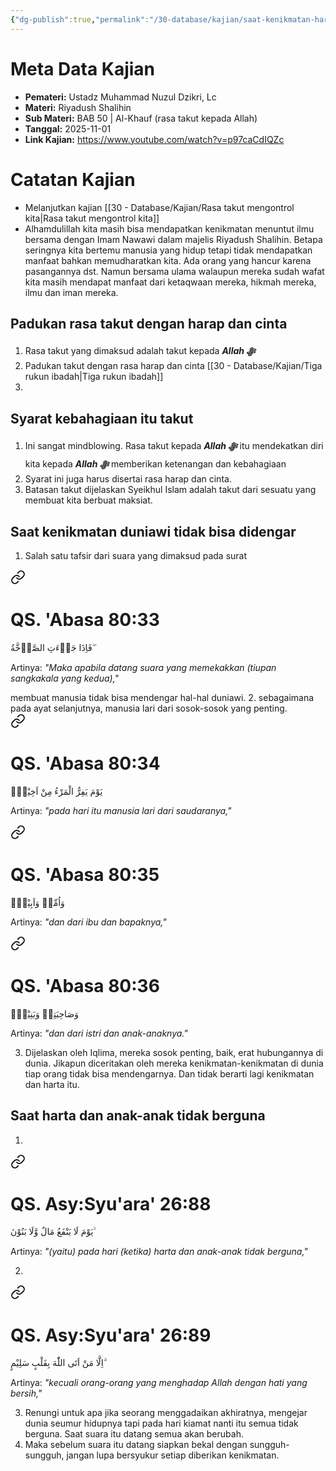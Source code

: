 ```yaml
---
{"dg-publish":true,"permalink":"/30-database/kajian/saat-kenikmatan-harta-dan-anak-anak-tidak-berguna/","tags":["kajian"]}
---
```





# Meta Data Kajian 
<div><ul class="dataview list-view-ul"><li><span><strong>Pemateri:</strong> Ustadz Muhammad Nuzul Dzikri, Lc</span></li><li><span><strong>Materi:</strong> Riyadush Shalihin</span></li><li><span><strong>Sub Materi:</strong> BAB 50 | Al-Khauf (rasa takut kepada Allah)</span></li><li><span><strong>Tanggal:</strong> 2025-11-01</span></li><li><span><strong>Link Kajian:</strong> <a rel="noopener nofollow" class="external-link" href="https://www.youtube.com/watch?v=p97caCdIQZc" target="_blank">https://www.youtube.com/watch?v=p97caCdIQZc</a></span></li></ul></div>

# Catatan Kajian
- Melanjutkan kajian [[30 - Database/Kajian/Rasa takut mengontrol kita\|Rasa takut mengontrol kita]] 
- Alhamdulillah kita masih bisa mendapatkan kenikmatan menuntut ilmu bersama dengan Imam Nawawi dalam majelis Riyadush Shalihin. Betapa seringnya kita bertemu manusia yang hidup tetapi tidak mendapatkan manfaat bahkan memudharatkan kita. Ada orang yang hancur karena pasangannya dst. Namun bersama ulama walaupun mereka sudah wafat kita masih mendapat manfaat dari ketaqwaan mereka, hikmah mereka, ilmu dan iman mereka.

## Padukan rasa takut dengan harap dan cinta
1. Rasa takut yang dimaksud adalah takut kepada ***Allah ﷻ*** 
2. Padukan takut dengan rasa harap dan cinta [[30 - Database/Kajian/Tiga rukun ibadah\|Tiga rukun ibadah]]
3. 
## Syarat kebahagiaan itu takut
1. Ini sangat mindblowing. Rasa takut kepada ***Allah ﷻ*** itu mendekatkan diri kita kepada ***Allah ﷻ*** memberikan ketenangan dan kebahagiaan
2. Syarat ini juga harus disertai rasa harap dan cinta. 
3. Batasan takut dijelaskan Syeikhul Islam adalah takut dari sesuatu yang membuat kita berbuat maksiat.


## Saat kenikmatan duniawi tidak bisa didengar
1. Salah satu tafsir dari suara yang dimaksud pada surat 
<div class="transclusion internal-embed is-loaded"><a class="markdown-embed-link" href="/30-database/al-quran/all-surah/#qs-abasa-80-33" aria-label="Open link"><svg xmlns="http://www.w3.org/2000/svg" width="24" height="24" viewBox="0 0 24 24" fill="none" stroke="currentColor" stroke-width="2" stroke-linecap="round" stroke-linejoin="round" class="svg-icon lucide-link"><path d="M10 13a5 5 0 0 0 7.54.54l3-3a5 5 0 0 0-7.07-7.07l-1.72 1.71"></path><path d="M14 11a5 5 0 0 0-7.54-.54l-3 3a5 5 0 0 0 7.07 7.07l1.71-1.71"></path></svg></a><div class="markdown-embed">



# QS. 'Abasa 80:33
فَاِذَا جَاۤءَتِ الصَّاۤخَّةُ ۖ

Artinya: *"Maka apabila datang suara yang memekakkan (tiupan sangkakala yang kedua),"*



</div></div>
 membuat manusia tidak bisa mendengar hal-hal duniawi.
2. sebagaimana pada ayat selanjutnya, manusia lari dari sosok-sosok yang penting. 
<div class="transclusion internal-embed is-loaded"><a class="markdown-embed-link" href="/30-database/al-quran/all-surah/#qs-abasa-80-34" aria-label="Open link"><svg xmlns="http://www.w3.org/2000/svg" width="24" height="24" viewBox="0 0 24 24" fill="none" stroke="currentColor" stroke-width="2" stroke-linecap="round" stroke-linejoin="round" class="svg-icon lucide-link"><path d="M10 13a5 5 0 0 0 7.54.54l3-3a5 5 0 0 0-7.07-7.07l-1.72 1.71"></path><path d="M14 11a5 5 0 0 0-7.54-.54l-3 3a5 5 0 0 0 7.07 7.07l1.71-1.71"></path></svg></a><div class="markdown-embed">



# QS. 'Abasa 80:34
يَوْمَ يَفِرُّ الْمَرْءُ مِنْ اَخِيْهِۙ

Artinya: *"pada hari itu manusia lari dari saudaranya,"*



</div></div>

<div class="transclusion internal-embed is-loaded"><a class="markdown-embed-link" href="/30-database/al-quran/all-surah/#qs-abasa-80-35" aria-label="Open link"><svg xmlns="http://www.w3.org/2000/svg" width="24" height="24" viewBox="0 0 24 24" fill="none" stroke="currentColor" stroke-width="2" stroke-linecap="round" stroke-linejoin="round" class="svg-icon lucide-link"><path d="M10 13a5 5 0 0 0 7.54.54l3-3a5 5 0 0 0-7.07-7.07l-1.72 1.71"></path><path d="M14 11a5 5 0 0 0-7.54-.54l-3 3a5 5 0 0 0 7.07 7.07l1.71-1.71"></path></svg></a><div class="markdown-embed">



# QS. 'Abasa 80:35
وَاُمِّهٖ وَاَبِيْهِۙ

Artinya: *"dan dari ibu dan bapaknya,"*



</div></div>

<div class="transclusion internal-embed is-loaded"><a class="markdown-embed-link" href="/30-database/al-quran/all-surah/#qs-abasa-80-36" aria-label="Open link"><svg xmlns="http://www.w3.org/2000/svg" width="24" height="24" viewBox="0 0 24 24" fill="none" stroke="currentColor" stroke-width="2" stroke-linecap="round" stroke-linejoin="round" class="svg-icon lucide-link"><path d="M10 13a5 5 0 0 0 7.54.54l3-3a5 5 0 0 0-7.07-7.07l-1.72 1.71"></path><path d="M14 11a5 5 0 0 0-7.54-.54l-3 3a5 5 0 0 0 7.07 7.07l1.71-1.71"></path></svg></a><div class="markdown-embed">



# QS. 'Abasa 80:36
وَصَاحِبَتِهٖ وَبَنِيْهِۗ

Artinya: *"dan dari istri dan anak-anaknya."*



</div></div>

3. Dijelaskan oleh Iqlima, mereka sosok penting, baik, erat hubungannya di dunia. Jikapun diceritakan oleh mereka kenikmatan-kenikmatan di dunia tiap orang tidak bisa mendengarnya. Dan tidak berarti lagi kenikmatan dan harta itu.


## Saat harta dan anak-anak tidak berguna
1. 
<div class="transclusion internal-embed is-loaded"><a class="markdown-embed-link" href="/30-database/al-quran/all-surah/#qs-asy-syu-ara-26-88" aria-label="Open link"><svg xmlns="http://www.w3.org/2000/svg" width="24" height="24" viewBox="0 0 24 24" fill="none" stroke="currentColor" stroke-width="2" stroke-linecap="round" stroke-linejoin="round" class="svg-icon lucide-link"><path d="M10 13a5 5 0 0 0 7.54.54l3-3a5 5 0 0 0-7.07-7.07l-1.72 1.71"></path><path d="M14 11a5 5 0 0 0-7.54-.54l-3 3a5 5 0 0 0 7.07 7.07l1.71-1.71"></path></svg></a><div class="markdown-embed">



# QS. Asy:Syu'ara' 26:88
يَوْمَ لَا يَنْفَعُ مَالٌ وَّلَا بَنُوْنَ ۙ  

Artinya: *"(yaitu) pada hari (ketika) harta dan anak-anak  tidak berguna,"*



</div></div>

2. 
<div class="transclusion internal-embed is-loaded"><a class="markdown-embed-link" href="/30-database/al-quran/all-surah/#qs-asy-syu-ara-26-89" aria-label="Open link"><svg xmlns="http://www.w3.org/2000/svg" width="24" height="24" viewBox="0 0 24 24" fill="none" stroke="currentColor" stroke-width="2" stroke-linecap="round" stroke-linejoin="round" class="svg-icon lucide-link"><path d="M10 13a5 5 0 0 0 7.54.54l3-3a5 5 0 0 0-7.07-7.07l-1.72 1.71"></path><path d="M14 11a5 5 0 0 0-7.54-.54l-3 3a5 5 0 0 0 7.07 7.07l1.71-1.71"></path></svg></a><div class="markdown-embed">



# QS. Asy:Syu'ara' 26:89
اِلَّا مَنْ اَتَى اللّٰهَ بِقَلْبٍ سَلِيْمٍ ۗ 

Artinya: *"kecuali orang-orang yang menghadap Allah dengan hati yang bersih,"*



</div></div>

3. Renungi untuk apa jika seorang menggadaikan akhiratnya, mengejar dunia seumur hidupnya tapi pada hari kiamat nanti itu semua tidak berguna. Saat suara itu datang semua akan berubah. 
4. Maka sebelum suara itu datang siapkan bekal dengan sungguh-sungguh, jangan lupa bersyukur setiap diberikan kenikmatan.




 